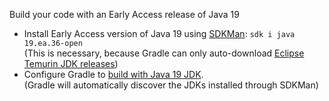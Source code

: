 Build your code with an Early Access release of Java 19

- Install Early Access version of Java 19 using [SDKMan](https://sdkman.io): `sdk i java 19.ea.36-open`  
  (This is necessary, because Gradle can only auto-download [Eclipse Temurin JDK releases](https://adoptium.net/))
- Configure Gradle to [build with Java 19 JDK](gradle/plugins/java-plugins/src/main/kotlin/java19-library.gradle.kts#L6).  
  (Gradle will automatically discover the JDKs installed through SDKMan)
